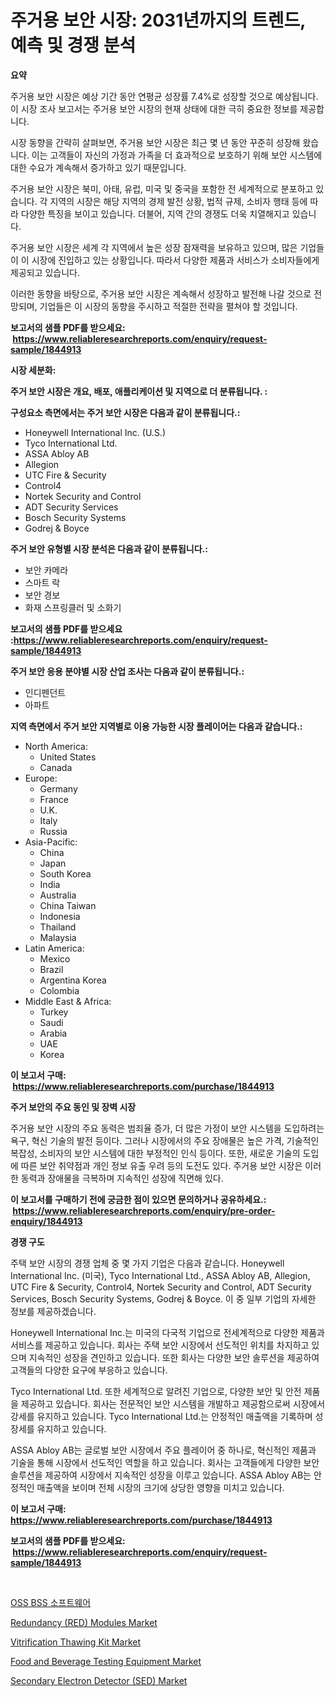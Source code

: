 <p><h1>주거용 보안 시장: 2031년까지의 트렌드, 예측 및 경쟁 분석</h1></p><p><strong>요약</strong></p>
<p><p>주거용 보안 시장은 예상 기간 동안 연평균 성장률 7.4%로 성장할 것으로 예상됩니다. 이 시장 조사 보고서는 주거용 보안 시장의 현재 상태에 대한 극히 중요한 정보를 제공합니다.</p><p>시장 동향을 간략히 살펴보면, 주거용 보안 시장은 최근 몇 년 동안 꾸준히 성장해 왔습니다. 이는 고객들이 자신의 가정과 가족을 더 효과적으로 보호하기 위해 보안 시스템에 대한 수요가 계속해서 증가하고 있기 때문입니다.</p><p>주거용 보안 시장은 북미, 아태, 유럽, 미국 및 중국을 포함한 전 세계적으로 분포하고 있습니다. 각 지역의 시장은 해당 지역의 경제 발전 상황, 법적 규제, 소비자 행태 등에 따라 다양한 특징을 보이고 있습니다. 더불어, 지역 간의 경쟁도 더욱 치열해지고 있습니다.</p><p>주거용 보안 시장은 세계 각 지역에서 높은 성장 잠재력을 보유하고 있으며, 많은 기업들이 이 시장에 진입하고 있는 상황입니다. 따라서 다양한 제품과 서비스가 소비자들에게 제공되고 있습니다.</p><p>이러한 동향을 바탕으로, 주거용 보안 시장은 계속해서 성장하고 발전해 나갈 것으로 전망되며, 기업들은 이 시장의 동향을 주시하고 적절한 전략을 펼쳐야 할 것입니다.</p></p>
<p><strong>보고서의 샘플 PDF를 받으세요: &nbsp;<a href="https://www.reliableresearchreports.com/enquiry/request-sample/1844913">https://www.reliableresearchreports.com/enquiry/request-sample/1844913</a></strong></p>
<p><strong>시장 세분화:</strong></p>
<p><strong> 주거 보안 시장은 개요, 배포, 애플리케이션 및 지역으로 더 분류됩니다. :</strong></p>
<p><strong>구성요소 측면에서는 주거 보안 시장은 다음과 같이 분류됩니다.:</strong></p>
<p><ul><li>Honeywell International Inc. (U.S.)</li><li>Tyco International Ltd.</li><li>ASSA Abloy AB</li><li>Allegion</li><li>UTC Fire & Security</li><li>Control4</li><li>Nortek Security and Control</li><li>ADT Security Services</li><li>Bosch Security Systems</li><li>Godrej & Boyce</li></ul></p>
<p><strong> 주거 보안 유형별 시장 분석은 다음과 같이 분류됩니다.:</strong></p>
<p><ul><li>보안 카메라</li><li>스마트 락</li><li>보안 경보</li><li>화재 스프링클러 및 소화기</li></ul></p>
<p><strong>보고서의 샘플 PDF를 받으세요 :<a href="https://www.reliableresearchreports.com/enquiry/request-sample/1844913">https://www.reliableresearchreports.com/enquiry/request-sample/1844913</a></strong></p>
<p><strong> 주거 보안 응용 분야별 시장 산업 조사는 다음과 같이 분류됩니다.:</strong></p>
<p><ul><li>인디펜던트</li><li>아파트</li></ul></p>
<p><strong>지역 측면에서 주거 보안 지역별로 이용 가능한 시장 플레이어는 다음과 같습니다.:</strong></p>
<p><ul>
    <li>
        North America:
        <ul>
            <li>United States</li>
            <li>Canada</li>
        </ul>
    </li>
    <li>
        Europe:
        <ul>
            <li>Germany</li>
            <li>France</li>
            <li>U.K.</li>
            <li>Italy</li>
            <li>Russia</li>
        </ul>
    </li>
    <li>
        Asia-Pacific:
        <ul>
            <li>China</li>
            <li>Japan</li>
            <li>South Korea</li>
            <li>India</li>
            <li>Australia</li>
            <li>China Taiwan</li>
            <li>Indonesia</li>
            <li>Thailand</li>
            <li>Malaysia</li>
        </ul>
    </li>
    <li>
        Latin America:
        <ul>
            <li>Mexico</li>
            <li>Brazil</li>
            <li>Argentina Korea</li>
            <li>Colombia</li>
        </ul>
    </li>
    <li>
        Middle East & Africa:
        <ul>
            <li>Turkey</li>
            <li>Saudi</li>
            <li>Arabia</li>
            <li>UAE</li>
            <li>Korea</li>
        </ul>
    </li>
    </ul></p>
<p><strong>이 보고서 구매: &nbsp;<a href="https://www.reliableresearchreports.com/purchase/1844913">https://www.reliableresearchreports.com/purchase/1844913</a></strong></p>
<p><strong>주거 보안의 주요 동인 및 장벽 시장</strong></p>
<p><p>주거용 보안 시장의 주요 동력은 범죄율 증가, 더 많은 가정이 보안 시스템을 도입하려는 욕구, 혁신 기술의 발전 등이다. 그러나 시장에서의 주요 장애물은 높은 가격, 기술적인 복잡성, 소비자의 보안 시스템에 대한 부정적인 인식 등이다. 또한, 새로운 기술의 도입에 따른 보안 취약점과 개인 정보 유출 우려 등의 도전도 있다. 주거용 보안 시장은 이러한 동력과 장애물을 극복하며 지속적인 성장에 직면해 있다.</p></p>
<p><strong>이 보고서를 구매하기 전에 궁금한 점이 있으면 문의하거나 공유하세요.: &nbsp;<a href="https://www.reliableresearchreports.com/enquiry/pre-order-enquiry/1844913">https://www.reliableresearchreports.com/enquiry/pre-order-enquiry/1844913</a></strong></p>
<p><strong>경쟁 구도</strong></p>
<p><p>주택 보안 시장의 경쟁 업체 중 몇 가지 기업은 다음과 같습니다. Honeywell International Inc. (미국), Tyco International Ltd., ASSA Abloy AB, Allegion, UTC Fire & Security, Control4, Nortek Security and Control, ADT Security Services, Bosch Security Systems, Godrej & Boyce. 이 중 일부 기업의 자세한 정보를 제공하겠습니다.</p><p>Honeywell International Inc.는 미국의 다국적 기업으로 전세계적으로 다양한 제품과 서비스를 제공하고 있습니다. 회사는 주택 보안 시장에서 선도적인 위치를 차지하고 있으며 지속적인 성장을 견인하고 있습니다. 또한 회사는 다양한 보안 솔루션을 제공하여 고객들의 다양한 요구에 부응하고 있습니다.</p><p>Tyco International Ltd. 또한 세계적으로 알려진 기업으로, 다양한 보안 및 안전 제품을 제공하고 있습니다. 회사는 전문적인 보안 시스템을 개발하고 제공함으로써 시장에서 강세를 유지하고 있습니다. Tyco International Ltd.는 안정적인 매출액을 기록하며 성장세를 유지하고 있습니다.</p><p>ASSA Abloy AB는 글로벌 보안 시장에서 주요 플레이어 중 하나로, 혁신적인 제품과 기술을 통해 시장에서 선도적인 역할을 하고 있습니다. 회사는 고객들에게 다양한 보안 솔루션을 제공하여 시장에서 지속적인 성장을 이루고 있습니다. ASSA Abloy AB는 안정적인 매출액을 보이며 전체 시장의 크기에 상당한 영향을 미치고 있습니다.</p></p>
<p><strong>이 보고서 구매: &nbsp; <a href="https://www.reliableresearchreports.com/purchase/1844913">https://www.reliableresearchreports.com/purchase/1844913</a></strong></p>
<p><strong>보고서의 샘플 PDF를 받으세요: &nbsp;<a href="https://www.reliableresearchreports.com/enquiry/request-sample/1844913">https://www.reliableresearchreports.com/enquiry/request-sample/1844913</a></strong><strong></strong></p>
<p>&nbsp;</p>
<p><p><a href="https://medium.com/@richardlueilwitz787/oss-bss-%EC%86%8C%ED%94%84%ED%8A%B8%EC%9B%A8%EC%96%B4-%EC%8B%9C%EC%9E%A5-2031%EB%85%84%EA%B9%8C%EC%A7%80%EC%9D%98-%ED%8A%B8%EB%A0%8C%EB%93%9C-%EC%98%88%EC%B8%A1-%EB%B0%8F-%EA%B2%BD%EC%9F%81-%EB%B6%84%EC%84%9D-53c3315b796c">OSS BSS 소프트웨어</a></p><p><a href="https://github.com/FassouRP/Market-Research-Report-List-3/blob/main/redundancy-red-modules-market.md">Redundancy (RED) Modules Market</a></p><p><a href="https://issuu.com/reportprime-2/docs/vitrification-thawing-kit-market-size-2030.pptx">Vitrification Thawing Kit Market</a></p><p><a href="https://invited-way-688.notion.site/Food-and-Beverage-Testing-Equipment-Market-Dynamics-2024-2031-Also-about-Its-Market-Trends-Project-422e04d560ba433bab74da9745da7d96">Food and Beverage Testing Equipment Market</a></p><p><a href="https://github.com/rahu1506/Market-Research-Report-List-3/blob/main/secondary-electron-detector-sed-market.md">Secondary Electron Detector (SED) Market</a></p></p>